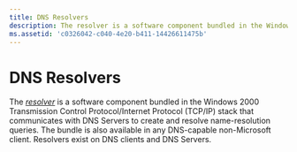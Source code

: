 ```yaml
---
title: DNS Resolvers
description: The resolver is a software component bundled in the Windows 2000 Transmission Control Protocol/Internet Protocol (TCP/IP) stack that communicates with DNS Servers to create and resolve name-resolution queries.
ms.assetid: 'c0326042-c040-4e20-b411-14426611475b'
---
```


# DNS Resolvers

The [*resolver*](r-gly.md#-dns-resolver-gly) is a software component bundled in the Windows 2000 Transmission Control Protocol/Internet Protocol (TCP/IP) stack that communicates with DNS Servers to create and resolve name-resolution queries. The bundle is also available in any DNS-capable non-Microsoft client. Resolvers exist on DNS clients and DNS Servers.

 

 




